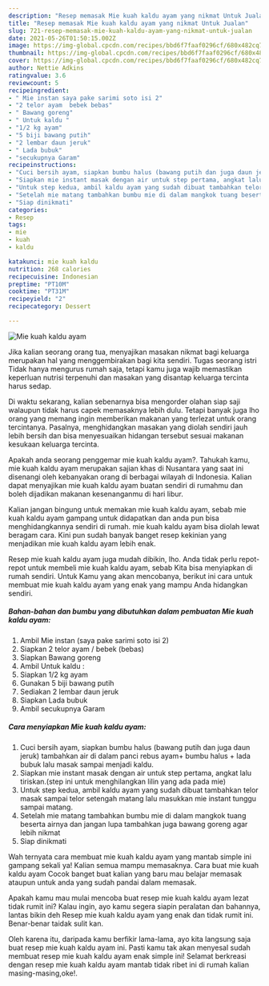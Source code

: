 ```yaml
---
description: "Resep memasak Mie kuah kaldu ayam yang nikmat Untuk Jualan"
title: "Resep memasak Mie kuah kaldu ayam yang nikmat Untuk Jualan"
slug: 721-resep-memasak-mie-kuah-kaldu-ayam-yang-nikmat-untuk-jualan
date: 2021-05-26T01:50:15.002Z
image: https://img-global.cpcdn.com/recipes/bbd6f7faaf0296cf/680x482cq70/mie-kuah-kaldu-ayam-foto-resep-utama.jpg
thumbnail: https://img-global.cpcdn.com/recipes/bbd6f7faaf0296cf/680x482cq70/mie-kuah-kaldu-ayam-foto-resep-utama.jpg
cover: https://img-global.cpcdn.com/recipes/bbd6f7faaf0296cf/680x482cq70/mie-kuah-kaldu-ayam-foto-resep-utama.jpg
author: Nettie Adkins
ratingvalue: 3.6
reviewcount: 5
recipeingredient:
- " Mie instan saya pake sarimi soto isi 2"
- "2 telor ayam  bebek bebas"
- " Bawang goreng"
- " Untuk kaldu "
- "1/2 kg ayam"
- "5 biji bawang putih"
- "2 lembar daun jeruk"
- " Lada bubuk"
- "secukupnya Garam"
recipeinstructions:
- "Cuci bersih ayam, siapkan bumbu halus (bawang putih dan juga daun jeruk) tambahkan air di dalam panci rebus ayam+ bumbu halus + lada bubuk lalu masak sampai menjadi kaldu."
- "Siapkan mie instant masak dengan air untuk step pertama, angkat lalu tiriskan.(step ini untuk menghilangkan lilin yang ada pada mie)"
- "Untuk step kedua, ambil kaldu ayam yang sudah dibuat tambahkan telor masak sampai telor setengah matang lalu masukkan mie instant tunggu sampai matang."
- "Setelah mie matang tambahkan bumbu mie di dalam mangkok tuang beserta airnya dan jangan lupa tambahkan juga bawang goreng agar lebih nikmat"
- "Siap dinikmati"
categories:
- Resep
tags:
- mie
- kuah
- kaldu

katakunci: mie kuah kaldu 
nutrition: 268 calories
recipecuisine: Indonesian
preptime: "PT10M"
cooktime: "PT31M"
recipeyield: "2"
recipecategory: Dessert

---
```



![Mie kuah kaldu ayam](https://img-global.cpcdn.com/recipes/bbd6f7faaf0296cf/680x482cq70/mie-kuah-kaldu-ayam-foto-resep-utama.jpg)

Jika kalian seorang orang tua, menyajikan masakan nikmat bagi keluarga merupakan hal yang menggembirakan bagi kita sendiri. Tugas seorang istri Tidak hanya mengurus rumah saja, tetapi kamu juga wajib memastikan keperluan nutrisi terpenuhi dan masakan yang disantap keluarga tercinta harus sedap.

Di waktu  sekarang, kalian sebenarnya bisa mengorder olahan siap saji walaupun tidak harus capek memasaknya lebih dulu. Tetapi banyak juga lho orang yang memang ingin memberikan makanan yang terlezat untuk orang tercintanya. Pasalnya, menghidangkan masakan yang diolah sendiri jauh lebih bersih dan bisa menyesuaikan hidangan tersebut sesuai makanan kesukaan keluarga tercinta. 



Apakah anda seorang penggemar mie kuah kaldu ayam?. Tahukah kamu, mie kuah kaldu ayam merupakan sajian khas di Nusantara yang saat ini disenangi oleh kebanyakan orang di berbagai wilayah di Indonesia. Kalian dapat menyajikan mie kuah kaldu ayam buatan sendiri di rumahmu dan boleh dijadikan makanan kesenanganmu di hari libur.

Kalian jangan bingung untuk memakan mie kuah kaldu ayam, sebab mie kuah kaldu ayam gampang untuk didapatkan dan anda pun bisa menghidangkannya sendiri di rumah. mie kuah kaldu ayam bisa diolah lewat beragam cara. Kini pun sudah banyak banget resep kekinian yang menjadikan mie kuah kaldu ayam lebih enak.

Resep mie kuah kaldu ayam juga mudah dibikin, lho. Anda tidak perlu repot-repot untuk membeli mie kuah kaldu ayam, sebab Kita bisa menyiapkan di rumah sendiri. Untuk Kamu yang akan mencobanya, berikut ini cara untuk membuat mie kuah kaldu ayam yang enak yang mampu Anda hidangkan sendiri.

<!--inarticleads1-->

##### Bahan-bahan dan bumbu yang dibutuhkan dalam pembuatan Mie kuah kaldu ayam:

1. Ambil  Mie instan (saya pake sarimi soto isi 2)
1. Siapkan 2 telor ayam / bebek (bebas)
1. Siapkan  Bawang goreng
1. Ambil  Untuk kaldu :
1. Siapkan 1/2 kg ayam
1. Gunakan 5 biji bawang putih
1. Sediakan 2 lembar daun jeruk
1. Siapkan  Lada bubuk
1. Ambil secukupnya Garam




<!--inarticleads2-->

##### Cara menyiapkan Mie kuah kaldu ayam:

1. Cuci bersih ayam, siapkan bumbu halus (bawang putih dan juga daun jeruk) tambahkan air di dalam panci rebus ayam+ bumbu halus + lada bubuk lalu masak sampai menjadi kaldu.
1. Siapkan mie instant masak dengan air untuk step pertama, angkat lalu tiriskan.(step ini untuk menghilangkan lilin yang ada pada mie)
1. Untuk step kedua, ambil kaldu ayam yang sudah dibuat tambahkan telor masak sampai telor setengah matang lalu masukkan mie instant tunggu sampai matang.
1. Setelah mie matang tambahkan bumbu mie di dalam mangkok tuang beserta airnya dan jangan lupa tambahkan juga bawang goreng agar lebih nikmat
1. Siap dinikmati




Wah ternyata cara membuat mie kuah kaldu ayam yang mantab simple ini gampang sekali ya! Kalian semua mampu memasaknya. Cara buat mie kuah kaldu ayam Cocok banget buat kalian yang baru mau belajar memasak ataupun untuk anda yang sudah pandai dalam memasak.

Apakah kamu mau mulai mencoba buat resep mie kuah kaldu ayam lezat tidak rumit ini? Kalau ingin, ayo kamu segera siapin peralatan dan bahannya, lantas bikin deh Resep mie kuah kaldu ayam yang enak dan tidak rumit ini. Benar-benar taidak sulit kan. 

Oleh karena itu, daripada kamu berfikir lama-lama, ayo kita langsung saja buat resep mie kuah kaldu ayam ini. Pasti kamu tak akan menyesal sudah membuat resep mie kuah kaldu ayam enak simple ini! Selamat berkreasi dengan resep mie kuah kaldu ayam mantab tidak ribet ini di rumah kalian masing-masing,oke!.

